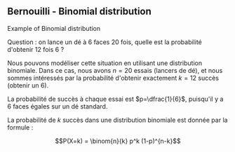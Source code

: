 ## Bernouilli - Binomial distribution

Example of Binomial distribution

Question : on lance un dé à 6 faces 20 fois, quelle est la probabilité d'obtenir 12 fois 6  ?

Nous pouvons modéliser cette situation en utilisant une distribution binomiale. 
Dans ce cas, nous avons $n=20$ essais (lancers de dé), et nous sommes intéressés par la probabilité d'obtenir exactement 
$k=12$ succès (obtenir un $6$). 

La probabilité de succès à chaque essai est $p=\dfrac{1}{6}$, puisqu'il y a $6$ faces égales sur un dé standard.

La probabilité de $k$ succès dans une distribution binomiale est donnée par la formule :

$$P(X=k) = \binom{n}{k} p^k (1-p)^{n-k}$$



